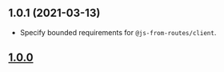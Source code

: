 ## 1.0.1 (2021-03-13)




- Specify bounded requirements for `@js-from-routes/client`.

## [1.0.0](https://github.com/ElMassimo/js_from_routes/tree/client%401.0.0)
